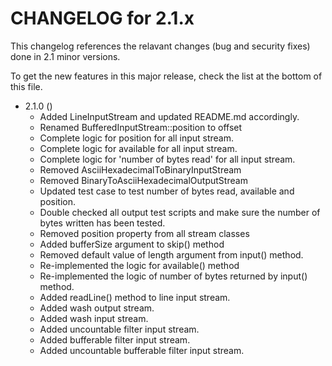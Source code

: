 CHANGELOG for 2.1.x
=====================

This changelog references the relavant changes (bug and security fixes) done in
2.1 minor versions.

To get the new features in this major release, check the list at the bottom of
this file.

* 2.1.0 ()
    * Added LineInputStream and updated README.md accordingly.
    * Renamed BufferedInputStream::position to offset
    * Complete logic for position for all input stream.
    * Complete logic for available for all input stream.
    * Complete logic for 'number of bytes read' for all input stream.
    * Removed AsciiHexadecimalToBinaryInputStream
    * Removed BinaryToAsciiHexadecimalOutputStream
    * Updated test case to test number of bytes read, available and position.
    * Double checked all output test scripts and make sure the number of bytes
      written has been tested.
    * Removed position property from all stream classes
    * Added bufferSize argument to skip() method
    * Removed default value of length argument from input() method.
    * Re-implemented the logic for available() method
    * Re-implemented the logic of number of bytes returned by input() method.
    * Added readLine() method to line input stream.
    * Added wash output stream.
    * Added wash input stream.
    * Added uncountable filter input stream.
    * Added bufferable filter input stream.
    * Added uncountable bufferable filter input stream.

